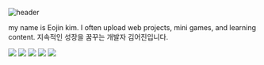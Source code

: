 ![header](https://capsule-render.vercel.app/api?type=waving&color=timeGradient&text=Welcome%20to%20Eojin's%20GitHub%20👋&animation=twinkling&fontSize=35&fontAlignY=40&fontAlign=70&height=250)

my name is Eojin kim. I often upload web projects, mini games, and learning content.
지속적인 성장을 꿈꾸는 개발자 김어진입니다. 

<img src="https://img.shields.io/badge/HTML5-E34F26?style=for-the-badge&logo=HTML5&logoColor=white"> <img src="https://img.shields.io/badge/JavaScript-F7DF1E?style=for-the-badge&logo=javascript&logoColor=white"> <img src="https://img.shields.io/badge/java-007396?style=for-the-badge&logo=OpenJDK&logoColor=white"> <img src="https://img.shields.io/badge/Orcle-F80000?style=for-the-badge&logo=oracle&logoColor=white"> <img src="https://img.shields.io/badge/MySQL-4479A1?style=for-the-badge&logo=MySQL&logoColor=white">

